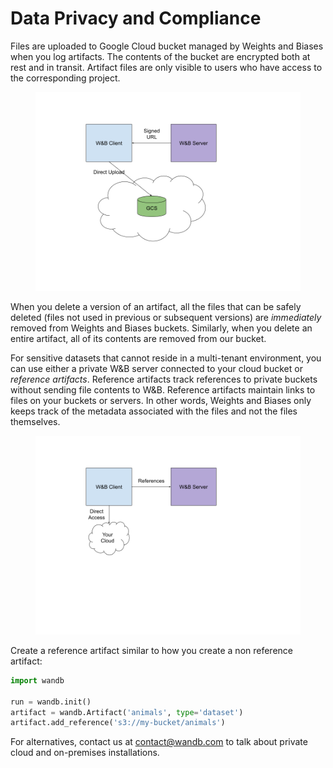 # Data Privacy and Compliance

Files are uploaded to Google Cloud bucket managed by Weights and Biases when you log artifacts. The contents of the bucket are encrypted both at rest and in transit. Artifact files are only visible to users who have access to the corresponding project.

<figure><img src="../../.gitbook/assets/image (20).png" alt=""><figcaption></figcaption></figure>

When you delete a version of an artifact, all the files that can be safely deleted (files not used in previous or subsequent versions) are _immediately_ removed from Weights and Biases buckets. Similarly, when you delete an entire artifact, all of its contents are removed from our bucket.

For sensitive datasets that cannot reside in a multi-tenant environment, you can use either a private W\&B server connected to your cloud bucket or _reference artifacts_. Reference artifacts track references to private buckets without sending file contents to W\&B. Reference artifacts maintain links to files on your buckets or servers. In other words, Weights and Biases only keeps track of the metadata associated with the files and not the files themselves.

<figure><img src="../../.gitbook/assets/image (184).png" alt=""><figcaption></figcaption></figure>

Create a reference artifact similar to how you create a non reference artifact:

```python
import wandb

run = wandb.init()
artifact = wandb.Artifact('animals', type='dataset')
artifact.add_reference('s3://my-bucket/animals')
```

For alternatives, contact us at [contact@wandb.com](mailto:contact@wandb.com) to talk about private cloud and on-premises installations.
